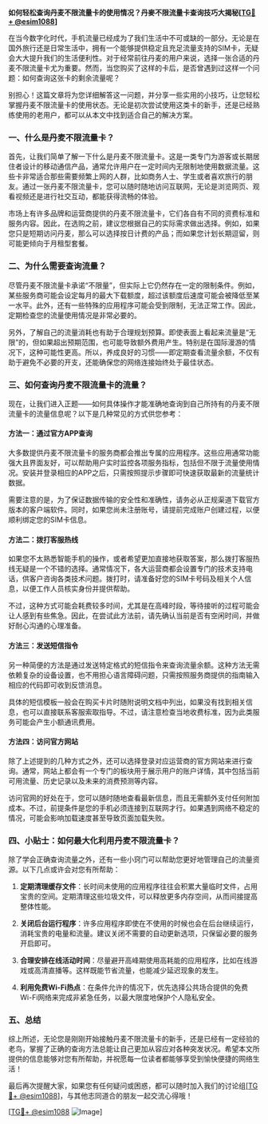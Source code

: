 **如何轻松查询丹麦不限流量卡的使用情况？丹麥不限流量卡查询技巧大揭秘[[TG💪+ @esim1088](https://t.me/s/esim1088)]**

在当今数字化时代，手机流量已经成为了我们生活中不可或缺的一部分。无论是在国外旅行还是日常生活中，拥有一个能够提供稳定且充足流量支持的SIM卡，无疑会大大提升我们的生活便利性。对于经常前往丹麦的用户来说，选择一张合适的丹麦不限流量卡尤为重要。然而，当您购买了这样的卡后，是否曾遇到过这样一个问题：如何查询这张卡的剩余流量呢？

别担心！这篇文章将为您详细解答这一问题，并分享一些实用的小技巧，让您轻松掌握丹麦不限流量卡的使用状态。无论是初次尝试使用这类卡的新手，还是已经熟练使用的老用户，都可以从本文中找到适合自己的解决方案。

### 一、什么是丹麦不限流量卡？

首先，让我们简单了解一下什么是丹麦不限流量卡。这是一类专门为游客或长期居住者设计的移动通信产品，通常允许用户在一定时间内无限制地使用数据流量。这些卡非常适合那些需要频繁上网的人群，比如商务人士、学生或者喜欢旅行的朋友。通过一张丹麦不限流量卡，您可以随时随地访问互联网，无论是浏览网页、观看视频还是进行社交互动，都能获得流畅的体验。

市场上有许多品牌和运营商提供的丹麦不限流量卡，它们各自有不同的资费标准和服务内容。因此，在选购之前，建议您根据自己的实际需求做出选择。例如，如果您只是短期访问丹麦，那么可以选择按日计费的产品；而如果您计划长期逗留，则可能更倾向于月租型套餐。

### 二、为什么需要查询流量？

尽管丹麦不限流量卡承诺“不限量”，但实际上它仍然存在一定的限制条件。例如，某些服务商可能会设定每月的最大下载额度，超过该额度后速度可能会被降低至某一水平。此外，还有一些特殊的应用程序可能会受到限制，无法正常工作。因此，定期检查您的流量使用情况是非常必要的。

另外，了解自己的流量消耗也有助于合理规划预算。即使表面上看起来流量是“无限”的，但如果超出预期范围，也可能导致额外费用产生。特别是在国际漫游的情况下，这种可能性更高。所以，养成良好的习惯——即定期查看流量余额，不仅有助于避免不必要的开支，还能确保您的网络连接始终处于最佳状态。

### 三、如何查询丹麦不限流量卡的流量？

现在，让我们进入正题——如何具体操作才能准确地查询到自己所持有的丹麦不限流量卡的流量信息呢？以下是几种常见的方式供您参考：

#### 方法一：通过官方APP查询

大多数提供丹麦不限流量卡的服务商都会推出专属的应用程序。这些应用通常功能强大且界面友好，可以帮助用户实时监控各项服务指标，包括但不限于流量使用情况。安装并登录相应的APP之后，只需按照提示步骤即可快速获取最新的流量统计数据。

需要注意的是，为了保证数据传输的安全性和准确性，请务必从正规渠道下载官方版本的客户端软件。同时，如果您尚未注册账号，请提前完成账户创建过程，以便顺利绑定您的SIM卡信息。

#### 方法二：拨打客服热线

如果您不太熟悉智能手机的操作，或者希望更加直接地获取答案，那么拨打客服热线无疑是一个不错的选择。通常情况下，各大运营商都会设置专门的技术支持电话，供客户咨询各类技术问题。拨打时，请准备好您的SIM卡号码及相关个人信息，以便工作人员核实身份并提供帮助。

不过，这种方式可能会耗费较多时间，尤其是在高峰时段，等待接听的过程可能会让人感到有些焦急。因此，在尝试此方法前，请先确认当前是否有空闲时间，并做好耐心沟通的心理准备。

#### 方法三：发送短信指令

另一种简便的方法是通过发送特定格式的短信指令来查询流量余额。这种方法无需依赖复杂的设备设置，也不用担心语言障碍问题，只需按照服务商提供的指南输入相应的代码即可收到反馈消息。

具体的短信模板一般会在购买卡片时随附说明文档中列出，如果没有找到相关信息，也可以直接联系客服索取指导。不过，请注意检查当地收费标准，因为此类服务可能会产生小额通讯费用。

#### 方法四：访问官方网站

除了上述提到的几种方式之外，还可以选择登录对应运营商的官方网站来进行查询。通常，网站上都会有一个专门的板块用于展示用户的账户详情，其中包括当前可用流量、历史记录以及未来的消费预测等内容。

访问官网的好处在于，您可以随时随地查看最新信息，而且无需额外支付任何附加成本。不过，前提条件是您的手机必须连接到互联网才行。如果遇到网络不稳定的情况，可能会影响加载速度甚至导致页面加载失败。

### 四、小贴士：如何最大化利用丹麦不限流量卡？

除了学会正确查询流量之外，还有一些小窍门可以帮助您更好地管理自己的流量资源。以下几点或许会对您有所帮助：

1. **定期清理缓存文件**：长时间未使用的应用程序往往会积累大量临时文件，占用宝贵的空间。定期清理这些垃圾文件，可以释放更多内存空间，从而间接提高整体性能。
   
2. **关闭后台运行程序**：许多应用程序即使在不使用的时候也会在后台继续运行，消耗宝贵的电量和流量。建议关闭不需要的自动更新选项，只保留必要的服务开启即可。
   
3. **合理安排在线活动时间**：尽量避开高峰期使用高耗能的应用程序，比如在线游戏或高清直播等。这样既能节省流量，也能减少延迟现象的发生。
   
4. **利用免费Wi-Fi热点**：在条件允许的情况下，优先选择公共场合提供的免费Wi-Fi网络来完成非紧急任务，以最大限度地保护个人隐私安全。

### 五、总结

综上所述，无论您是刚刚开始接触丹麦不限流量卡的新手，还是已经有一定经验的老鸟，掌握了正确的查询方法总能让自己更加从容应对各种突发状况。希望本文所提供的信息能够对您有所帮助，并祝愿每一位读者都能够享受到愉快便捷的网络生活！

最后再次提醒大家，如果您有任何疑问或困惑，都可以随时加入我们的讨论组[[TG💪+ @esim1088](https://t.me/s/esim1088)]，与其他志同道合的朋友一起交流心得哦！

[[TG💪+ @esim1088](https://t.me/s/esim1088) ![Image](https://i.postimg.cc/4NQfJmqS/Snipaste-2025-05-13-00-14-12.png)]